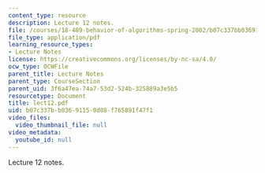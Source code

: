 ```yaml
---
content_type: resource
description: Lecture 12 notes.
file: /courses/18-409-behavior-of-algorithms-spring-2002/b07c337bb03691150d08f765891f47f1_lect12.pdf
file_type: application/pdf
learning_resource_types:
- Lecture Notes
license: https://creativecommons.org/licenses/by-nc-sa/4.0/
ocw_type: OCWFile
parent_title: Lecture Notes
parent_type: CourseSection
parent_uid: 3f6a47ea-74a7-53d2-524b-325889a3e5b5
resourcetype: Document
title: lect12.pdf
uid: b07c337b-b036-9115-0d08-f765891f47f1
video_files:
  video_thumbnail_file: null
video_metadata:
  youtube_id: null
---
```

Lecture 12 notes.